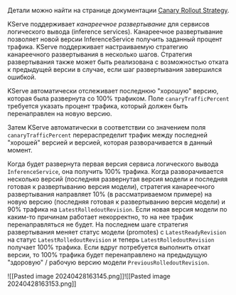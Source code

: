 Детали можно найти на странице документации [Canary Rollout Strategy](https://kserve.github.io/website/latest/modelserving/v1beta1/rollout/canary/).

KServe поддерживает _канареечное развертывание_ для сервисов логического вывода (inference services). Канареечное развертывание позволяет новой версии InferenceService получить заданный процент трафика. KServe поддерживает настраиваемую стратегию канареечного развертывания в несколько шагов. Стратегия развертывания также может быть реализована с возможностью отката к предыдущей версии в случае, если шаг развертывания завершился ошибкой.

KServe автоматически отслеживает последнюю "хорошую" версию, которая была развернута со 100% трафиком. Поле `canaryTrafficPercent` требуется указать процент трафика, который должен быть перенаправлен на новую версию.

Затем KServe автоматически в соответствии со значением поля `canaryTrafficPercent` перераспределит трафик между последней "хорошей" версией и версией, которая разворачивается в данный момент.

Когда будет развернута первая версия сервиса логического вывода `InferenceService`, она получить 100% трафика. Когда разворачивается несколько версий (последняя развернутая версия модели и последняя готовая к развертыванию версия модели), стратегия канареечного развертывания направляет 10% (в рассматриваемом примере) на новую версию (последняя готовая к развертыванию версия модели) и 90% трафика на `LatestRolledoutRevision`. Если новая версия модели по каким-то причинам работает некорректно, то на нее трафик перенаправляться не будет. На последнем шаге стратегия развертывания меняет статус модели (promotes) с `LatestReadyRevision` на статус `LatestRolledoutRevision` и теперь `LatestRolledoutRevision` получает 100% трафика. Если вдруг потребуется выполнить откат версии, то 100% трафика будет перенаправлено на предыдущую "здоровую" / рабочую версию модели `PreviousRolledoutRevision`.

![[Pasted image 20240428163145.png]]![[Pasted image 20240428163153.png]]